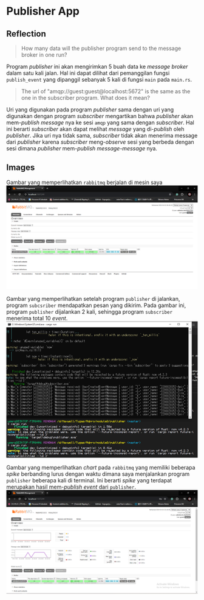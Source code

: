 # Publisher App

## Reflection
> How many data will the publisher program send to the message broker in one run?

Program *publisher* ini akan mengirimkan 5 buah data ke *message broker* dalam satu kali jalan. Hal ini dapat dilihat dari pemanggilan fungsi `publish_event` yang dipanggil sebanyak 5 kali di fungsi `main` pada `main.rs`. 

> The url of "amqp://guest:guest@localhost:5672" is the same as the one in the subscriber program. What does it mean?

Uri yang digunakan pada program *publisher* sama dengan uri yang digunakan dengan program *subscriber* mengartikan bahwa *publisher* akan mem-*publish* *message* nya ke sesi `amqp` yang sama dengan *subscriber*. Hal ini berarti *subscriber* akan dapat melihat *message* yang di-*publish* oleh *publisher*. Jika uri nya tidak sama, *subscriber* tidak akan menerima message dari *publisher* karena *subscriber* meng-*observe* sesi yang berbeda dengan sesi dimana *publisher* mem-*publish* *message-message* nya.

## Images
Gambar yang memperlihatkan `rabbitmq` berjalan di mesin saya
![Gambar servis rabbitmq di localhost:15672 mesin saya](./rabbitmq_run.png)


Gambar yang memperlihatkan setelah program `publisher` di jalankan, program `subcsriber` mendapatkan pesan yang dikirim. Pada gambar ini, program `publisher` dijalankan 2 kali, sehingga program `subscriber` menerima total 10 *event*.
![Gambar publisher mengirimkan event dan subscriber menerimanya](./publisher_send_event.png)


Gambar yang memperlihatkan *chart* pada `rabbitmq` yang memiliki beberapa *spike* berbanding lurus dengan waktu dimana saya menjalankan program `publisher` beberapa kali di terminal. Ini berarti *spike* yang terdapat merupakan hasil mem-*publish* *event* dari `publisher`.
![Gambar spike pada chart yang sejalan dengan waktu dijalankan program publisher](./publisher_chart_spike.png)
